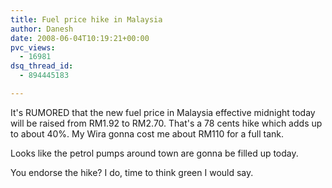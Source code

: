 ```yaml
---
title: Fuel price hike in Malaysia
author: Danesh
date: 2008-06-04T10:19:21+00:00
pvc_views:
  - 16981
dsq_thread_id:
  - 894445183

---
```

It's RUMORED that the new fuel price in Malaysia effective midnight today will be raised from RM1.92 to RM2.70. That's a 78 cents hike which adds up to about 40%. My Wira gonna cost me about RM110 for a full tank. 

Looks like the petrol pumps around town are gonna be filled up today. 

You endorse the hike? I do, time to think green I would say.